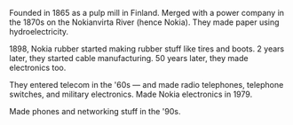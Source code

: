 Founded in 1865 as a pulp mill in Finland. Merged with a power company in the 1870s on the Nokianvirta River (hence Nokia). They made paper using hydroelectricity.

1898, Nokia rubber started making rubber stuff like tires and boots. 2 years later, they started cable manufacturing. 50 years later, they made electronics too.

They entered telecom in the '60s — and made radio telephones, telephone switches, and military electronics. Made Nokia electronics in 1979.

Made phones and networking stuff in the '90s. 